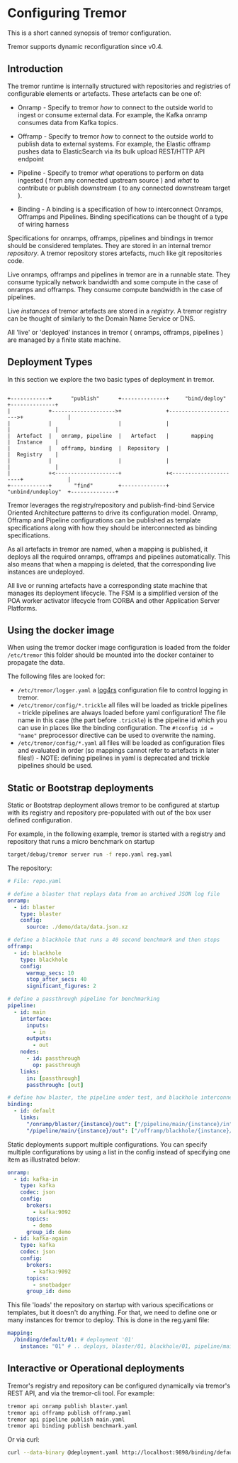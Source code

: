 # Configuring Tremor

This is a short canned synopsis of tremor configuration.

Tremor supports dynamic reconfiguration since v0.4.

## Introduction

The tremor runtime is internally structured with repositories and registries of configurable elements or artefacts. These artefacts can be one of:

- Onramp - Specify to tremor _how_ to connect to the outside world to ingest or consume external data. For example, the Kafka onramp consumes data from Kafka topics.

- Offramp - Specify to tremor _how_ to connect to the outside world to publish data to external systems. For example, the Elastic offramp pushes data to ElasticSearch via its bulk upload REST/HTTP API endpoint

- Pipeline - Specify to tremor _what_ operations to perform on data ingested ( from any connected upstream source ) and _what_ to contribute or publish downstream ( to any connected downstream target ).

- Binding - A binding is a specification of how to interconnect Onramps, Offramps and Pipelines. Binding specifications can be thought of a type of wiring harness

Specifications for onramps, offramps, pipelines and bindings in tremor should be considered templates. They are stored in an internal tremor _repository_. A tremor repository stores artefacts, much like git repositories code.

Live onramps, offramps and pipelines in tremor are in a runnable state. They consume typically network bandwidth and some compute in the case of onramps and offramps. They consume compute bandwidth in the case of pipelines.

Live _instances_ of tremor artefacts are stored in a _registry_. A tremor registry can be thought of similarly to the Domain Name Service or DNS.

All 'live' or 'deployed' instances in tremor ( onramps, offramps, pipelines ) are managed by a finite state machine.

## Deployment Types

In this section we explore the two basic types of deployment in tremor.

```text

+------------+      "publish"      +--------------+     "bind/deploy"     +--------------+
|            +-------------------->+              +---------------------->+              |
|            |                     |              |                       |              |
|  Artefact  |   onramp, pipeline  |   Artefact   |       mapping         |  Instance    |
|            |   offramp, binding  |  Repository  |                       |  Registry    |
|            |                     |              |                       |              |
|            +<--------------------+              +<----------------------+              |
+------------+       "find"        +--------------+    "unbind/undeploy"  +--------------+

```

Tremor leverages the registry/repository and publish-find-bind Service Oriented Architecture patterns to drive its configuration model. Onramp, Offramp and Pipeline configurations can be published as template specifications along with how they should be interconnected as binding specifications.

As all artefacts in tremor are named, when a mapping is published, it deploys all the required onramps, offramps and pipelines automatically. This also means that when a mapping is deleted, that the corresponding live instances are undeployed.

All live or running artefacts have a corresponding state machine that manages its deployment lifecycle. The FSM is a simplified version of the POA worker activator lifecycle from CORBA and other Application Server Platforms.

## Using the docker image

When using the tremor docker image configuration is loaded from the folder `/etc/tremor` this folder should be mounted into the docker container to propagate the data.

The following files are looked for:

- `/etc/tremor/logger.yaml` a [log4rs](https://docs.rs/log4rs/*/log4rs/) configuration file to control logging in tremor.
- `/etc/tremor/config/*.trickle` all files will be loaded as trickle pipelines - trickle pipelines are always loaded before yaml configuration! The file name in this case (the part before `.trickle`) is the pipeline id which you can use in places like the binding configuration. The `#!config id = "name"` preprocessor directive can be used to overwrite the naming.
- `/etc/tremor/config/*.yaml` all files will be loaded as configuration files and evaluated in order (so mappings cannot refer to artefacts in later files!) - NOTE: defining pipelines in yaml is deprecated and trickle pipelines should be used.

## Static or Bootstrap deployments

Static or Bootstrap deployment allows tremor to be configured at startup with its registry and repository pre-populated with out of the box user defined configuration.

For example, in the following example, tremor is started with a registry and repository that runs a micro benchmark on startup

```bash
target/debug/tremor server run -f repo.yaml reg.yaml
```

The repository:

```yaml
# File: repo.yaml

# define a blaster that replays data from an archived JSON log file
onramp:
  - id: blaster
    type: blaster
    config:
      source: ./demo/data/data.json.xz

# define a blackhole that runs a 40 second benchmark and then stops
offramp:
  - id: blackhole
    type: blackhole
    config:
      warmup_secs: 10
      stop_after_secs: 40
      significant_figures: 2

# define a passthrough pipeline for benchmarking
pipeline:
  - id: main
    interface:
      inputs:
        - in
      outputs:
        - out
    nodes:
      - id: passthrough
        op: passthrough
    links:
      in: [passthrough]
      passthrough: [out]

# define how blaster, the pipeline under test, and blackhole interconnect
binding:
  - id: default
    links:
      "/onramp/blaster/{instance}/out": ["/pipeline/main/{instance}/in"]
      "/pipeline/main/{instance}/out": ["/offramp/blackhole/{instance}/in"]
```

Static deployments support multiple configurations. You can specify multiple configurations by using a list in the config instead of specifying one item as illustrated below:

```yaml
onramp:
  - id: kafka-in
    type: kafka
    codec: json
    config:
      brokers:
        - kafka:9092
      topics:
        - demo
      group_id: demo
  - id: kafka-again
    type: kafka
    codec: json
    config:
      brokers:
        - kafka:9092
      topics:
        - snotbadger
      group_id: demo
```

This file 'loads' the repository on startup with various specifications or templates, but it doesn't do anything. For that, we need to define one or many instances for tremor to deploy. This is done in the reg.yaml file:

```yaml
mapping:
  /binding/default/01: # deployment '01'
    instance: "01" # .. deploys, blaster/01, blackhole/01, pipeline/main/01
```

## Interactive or Operational deployments

Tremor's registry and repository can be configured dynamically via tremor's REST API, and via the tremor-cli tool. For example:

```bash
tremor api onramp publish blaster.yaml
tremor api offramp publish offramp.yaml
tremor api pipeline publish main.yaml
tremor api binding publish benchmark.yaml
```

Or via curl:

```bash
curl --data-binary @deployment.yaml http://localhost:9898/binding/default/01
```
